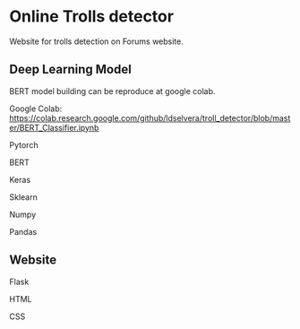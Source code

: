 # Online Trolls detector
Website for trolls detection on Forums website.

## Deep Learning Model
BERT model building can be reproduce at google colab.

Google Colab: https://colab.research.google.com/github/ldselvera/troll_detector/blob/master/BERT_Classifier.ipynb

Pytorch

BERT

Keras

Sklearn

Numpy

Pandas

## Website

Flask

HTML

CSS
